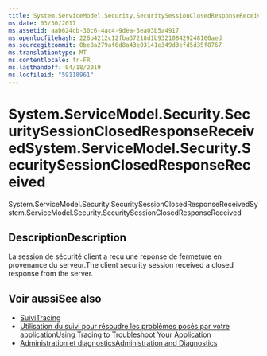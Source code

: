 ```yaml
---
title: System.ServiceModel.Security.SecuritySessionClosedResponseReceived
ms.date: 03/30/2017
ms.assetid: aab624cb-30c6-4ac4-9dea-5ea03b5a4917
ms.openlocfilehash: 226b4212c12fba37218d1b932108429248160aed
ms.sourcegitcommit: 0be8a279af6d8a43e03141e349d3efd5d35f8767
ms.translationtype: MT
ms.contentlocale: fr-FR
ms.lasthandoff: 04/18/2019
ms.locfileid: "59118961"
---
```

# <a name="systemservicemodelsecuritysecuritysessionclosedresponsereceived"></a><span data-ttu-id="c196f-102">System.ServiceModel.Security.SecuritySessionClosedResponseReceived</span><span class="sxs-lookup"><span data-stu-id="c196f-102">System.ServiceModel.Security.SecuritySessionClosedResponseReceived</span></span>
<span data-ttu-id="c196f-103">System.ServiceModel.Security.SecuritySessionClosedResponseReceived</span><span class="sxs-lookup"><span data-stu-id="c196f-103">System.ServiceModel.Security.SecuritySessionClosedResponseReceived</span></span>  
  
## <a name="description"></a><span data-ttu-id="c196f-104">Description</span><span class="sxs-lookup"><span data-stu-id="c196f-104">Description</span></span>  
 <span data-ttu-id="c196f-105">La session de sécurité client a reçu une réponse de fermeture en provenance du serveur.</span><span class="sxs-lookup"><span data-stu-id="c196f-105">The client security session received a closed response from the server.</span></span>  
  
## <a name="see-also"></a><span data-ttu-id="c196f-106">Voir aussi</span><span class="sxs-lookup"><span data-stu-id="c196f-106">See also</span></span>

- [<span data-ttu-id="c196f-107">Suivi</span><span class="sxs-lookup"><span data-stu-id="c196f-107">Tracing</span></span>](../../../../../docs/framework/wcf/diagnostics/tracing/index.md)
- [<span data-ttu-id="c196f-108">Utilisation du suivi pour résoudre les problèmes posés par votre application</span><span class="sxs-lookup"><span data-stu-id="c196f-108">Using Tracing to Troubleshoot Your Application</span></span>](../../../../../docs/framework/wcf/diagnostics/tracing/using-tracing-to-troubleshoot-your-application.md)
- [<span data-ttu-id="c196f-109">Administration et diagnostics</span><span class="sxs-lookup"><span data-stu-id="c196f-109">Administration and Diagnostics</span></span>](../../../../../docs/framework/wcf/diagnostics/index.md)
